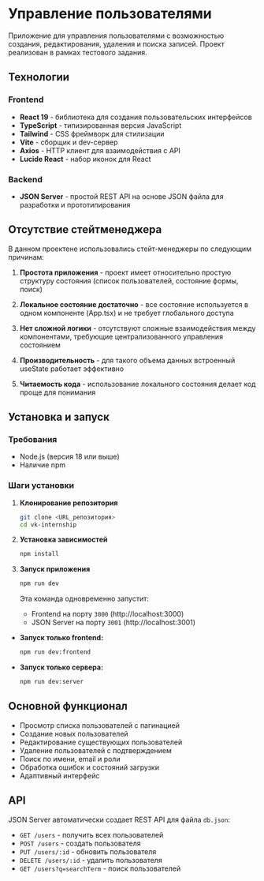 # Управление пользователями

Приложение для управления пользователями с возможностью создания, редактирования, удаления и поиска записей. Проект реализован в рамках тестового задания.

## Технологии

### Frontend
- **React 19** - библиотека для создания пользовательских интерфейсов
- **TypeScript** - типизированная версия JavaScript
- **Tailwind** - CSS фреймворк для стилизации
- **Vite** - сборщик и dev-сервер
- **Axios** - HTTP клиент для взаимодействия с API
- **Lucide React** - набор иконок для React

### Backend
- **JSON Server** - простой REST API на основе JSON файла для разработки и прототипирования

## Отсутствие стейтменеджера

В данном проектене использовались стейт-менеджеры по следующим причинам:

1. **Простота приложения** - проект имеет относительно простую структуру состояния (список пользователей, состояние формы, поиск)

2. **Локальное состояние достаточно** - все состояние используется в одном компоненте (App.tsx) и не требует глобального доступа

3. **Нет сложной логики** - отсутствуют сложные взаимодействия между компонентами, требующие централизованного управления состоянием

4. **Производительность** - для такого объема данных встроенный useState работает эффективно

5. **Читаемость кода** - использование локального состояния делает код проще для понимания

## Установка и запуск

### Требования
- Node.js (версия 18 или выше)
- Наличие npm

### Шаги установки

1. **Клонирование репозитория**
   ```bash
   git clone <URL_репозитория>
   cd vk-internship
   ```

2. **Установка зависимостей**
   ```bash
   npm install
   ```

3. **Запуск приложения**
   ```bash
   npm run dev
   ```

   Эта команда одновременно запустит:
   - Frontend на порту `3000` (http://localhost:3000)
   - JSON Server на порту `3001` (http://localhost:3001)

- **Запуск только frontend:**
  ```bash
  npm run dev:frontend
  ```

- **Запуск только сервера:**
  ```bash
  npm run dev:server
  ```

## Основной функционал

- Просмотр списка пользователей с пагинацией
- Создание новых пользователей
- Редактирование существующих пользователей
- Удаление пользователей с подтверждением
- Поиск по имени, email и роли
- Обработка ошибок и состояний загрузки
- Адаптивный интерфейс

## API

JSON Server автоматически создает REST API для файла `db.json`:

- `GET /users` - получить всех пользователей
- `POST /users` - создать пользователя
- `PUT /users/:id` - обновить пользователя
- `DELETE /users/:id` - удалить пользователя
- `GET /users?q=searchTerm` - поиск пользователей